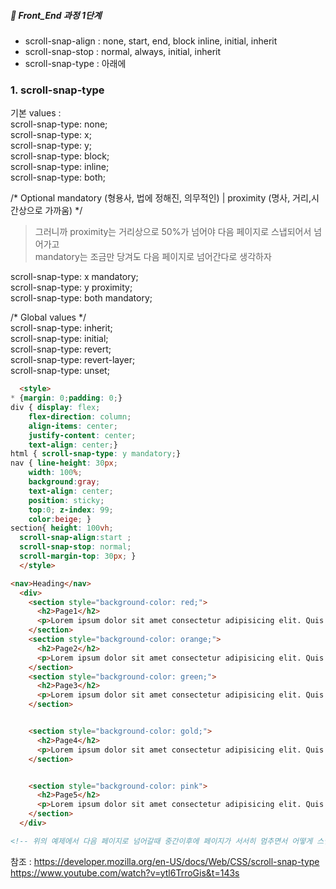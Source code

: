 ##### 🍑  Front_End 과정 1단계 

- scroll-snap-align : none, start, end, block inline, initial, inherit
- scroll-snap-stop : normal, always, initial, inherit
- scroll-snap-type : 아래에  


### 1. scroll-snap-type   
기본 values :   
scroll-snap-type: none;   
scroll-snap-type: x;  
scroll-snap-type: y;   
scroll-snap-type: block;   
scroll-snap-type: inline;   
scroll-snap-type: both;   

/* Optional mandatory (형용사, 법에 정해진, 의무적인) | proximity (명사, 거리,시간상으로 가까움) */
> 그러니까 proximity는 거리상으로 50%가 넘어야 다음 페이지로 스냅되어서 넘어가고   
> mandatory는 조금만 당겨도 다음 페이지로 넘어간다로 생각하자

scroll-snap-type: x mandatory;   
scroll-snap-type: y proximity;   
scroll-snap-type: both mandatory;   

/* Global values */   
scroll-snap-type: inherit;   
scroll-snap-type: initial;  
scroll-snap-type: revert;   
scroll-snap-type: revert-layer;  
scroll-snap-type: unset;   
 



```html
  <style>
* {margin: 0;padding: 0;}
div { display: flex; 
    flex-direction: column;
    align-items: center;
    justify-content: center;
    text-align: center;} 
html { scroll-snap-type: y mandatory;} 
nav { line-height: 30px; 
    width: 100%; 
    background:gray;
    text-align: center;
    position: sticky;
    top:0; z-index: 99;
    color:beige; }
section{ height: 100vh; 
  scroll-snap-align:start ;
  scroll-snap-stop: normal;
  scroll-margin-top: 30px; }
  </style>

<nav>Heading</nav>
  <div>
    <section style="background-color: red;">
      <h2>Page1</h2>
      <p>Lorem ipsum dolor sit amet consectetur adipisicing elit. Quis aperiam adipisci amet nihil cumque a voluptates veritatis sit quod ullam, architecto enim recusandae quisquam! Quaerat illo corporis vero distinctio ipsam?</p>
    </section>
    <section style="background-color: orange;"> 
      <h2>Page2</h2>
      <p>Lorem ipsum dolor sit amet consectetur adipisicing elit. Quis aperiam adipisci amet nihil cumque a voluptates veritatis sit quod ullam, architecto enim recusandae quisquam! Quaerat illo corporis vero distinctio ipsam?</p>
    </section>
    <section style="background-color: green;">
      <h2>Page3</h2>
      <p>Lorem ipsum dolor sit amet consectetur adipisicing elit. Quis aperiam adipisci amet nihil cumque a voluptates veritatis sit quod ullam, architecto enim recusandae quisquam! Quaerat illo corporis vero distinctio ipsam?</p>
    </section>


    <section style="background-color: gold;">
      <h2>Page4</h2>
      <p>Lorem ipsum dolor sit amet consectetur adipisicing elit. Quis aperiam adipisci amet nihil cumque a voluptates veritatis sit quod ullam, architecto enim recusandae quisquam! Quaerat illo corporis vero distinctio ipsam?</p>
    </section>


    <section style="background-color: pink">
      <h2>Page5</h2>
      <p>Lorem ipsum dolor sit amet consectetur adipisicing elit. Quis aperiam adipisci amet nihil cumque a voluptates veritatis sit quod ullam, architecto enim recusandae quisquam! Quaerat illo corporis vero distinctio ipsam?</p>
    </section>
  </div>

<!-- 위의 예제에서 다음 페이지로 넘어갈때 중간이후에 페이지가 서서히 멈추면서 어떻게 스냅이 되는지 확인해 보자 -->
```



참조 :  https://developer.mozilla.org/en-US/docs/Web/CSS/scroll-snap-type   
https://www.youtube.com/watch?v=ytl6TrroGis&t=143s
